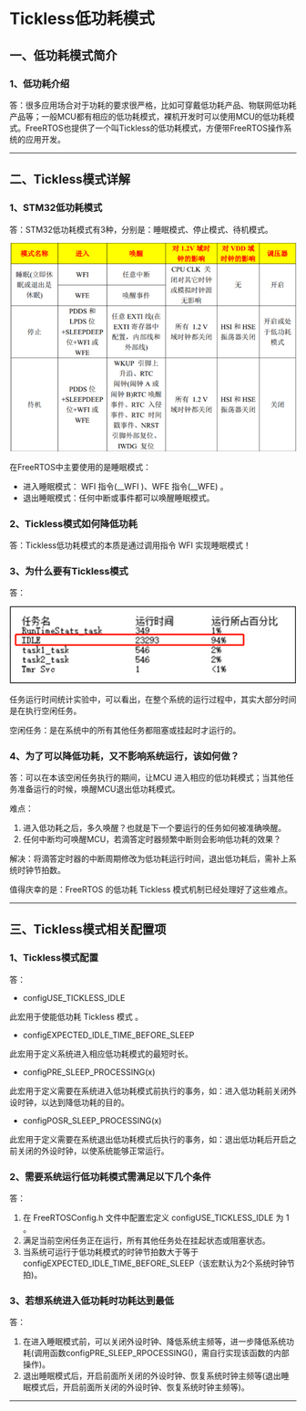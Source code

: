 # Tickless低功耗模式



## 一、低功耗模式简介

### 1、低功耗介绍

答：很多应用场合对于功耗的要求很严格，比如可穿戴低功耗产品、物联网低功耗产品等；一般MCU都有相应的低功耗模式，裸机开发时可以使用MCU的低功耗模式。FreeRTOS也提供了一个叫Tickless的低功耗模式，方便带FreeRTOS操作系统的应用开发。

------



## 二、Tickless模式详解

### 1、STM32低功耗模式

答：STM32低功耗模式有3种，分别是：睡眠模式、停止模式、待机模式。

![](笔记图片/STM32低功耗模式.png)

在FreeRTOS中主要使用的是睡眠模式：

- 进入睡眠模式：  WFI 指令(\__WFI )、WFE 指令(__WFE) 。
- 退出睡眠模式：任何中断或事件都可以唤醒睡眠模式。



### 2、Tickless模式如何降低功耗

答：Tickless低功耗模式的本质是通过调用指令 WFI 实现睡眠模式！



### 3、为什么要有Tickless模式

答：

![](笔记图片/Tickless模式的设计思想.png)

任务运行时间统计实验中，可以看出，在整个系统的运行过程中，其实大部分时间是在执行空闲任务。

空闲任务：是在系统中的所有其他任务都阻塞或挂起时才运行的。



### 4、为了可以降低功耗，又不影响系统运行，该如何做？

答：可以在本该空闲任务执行的期间，让MCU 进入相应的低功耗模式；当其他任务准备运行的时候，唤醒MCU退出低功耗模式。

难点：

1. 进入低功耗之后，多久唤醒？也就是下一个要运行的任务如何被准确唤醒。
2. 任何中断均可唤醒MCU，若滴答定时器频繁中断则会影响低功耗的效果？

解决：将滴答定时器的中断周期修改为低功耗运行时间，退出低功耗后，需补上系统时钟节拍数。

值得庆幸的是：FreeRTOS 的低功耗 Tickless 模式机制已经处理好了这些难点。

------



## 三、Tickless模式相关配置项

### 1、Tickless模式配置

答：

- configUSE_TICKLESS_IDLE        

此宏用于使能低功耗 Tickless 模式 。

- configEXPECTED_IDLE_TIME_BEFORE_SLEEP     

 此宏用于定义系统进入相应低功耗模式的最短时长。

- configPRE_SLEEP_PROCESSING(x)

此宏用于定义需要在系统进入低功耗模式前执行的事务，如：进入低功耗前关闭外设时钟，以达到降低功耗的目的。

- configPOSR_SLEEP_PROCESSING(x)

此宏用于定义需要在系统退出低功耗模式后执行的事务，如：退出低功耗后开启之前关闭的外设时钟，以使系统能够正常运行。



### 2、需要系统运行低功耗模式需满足以下几个条件

答：

1. 在 FreeRTOSConfig.h 文件中配置宏定义 configUSE_TICKLESS_IDLE 为 1 。
2. 满足当前空闲任务正在运行，所有其他任务处在挂起状态或阻塞状态。
3. 当系统可运行于低功耗模式的时钟节拍数大于等于configEXPECTED_IDLE_TIME_BEFORE_SLEEP（该宏默认为2个系统时钟节拍)。



### 3、若想系统进入低功耗时功耗达到最低 

答：

1. 在进入睡眠模式前，可以关闭外设时钟、降低系统主频等，进一步降低系统功耗(调用函数configPRE_SLEEP_RPOCESSING()，需自行实现该函数的内部操作)。
2. 退出睡眠模式后，开启前面所关闭的外设时钟、恢复系统时钟主频等(退出睡眠模式后，开启前面所关闭的外设时钟、恢复系统时钟主频等)。

------

